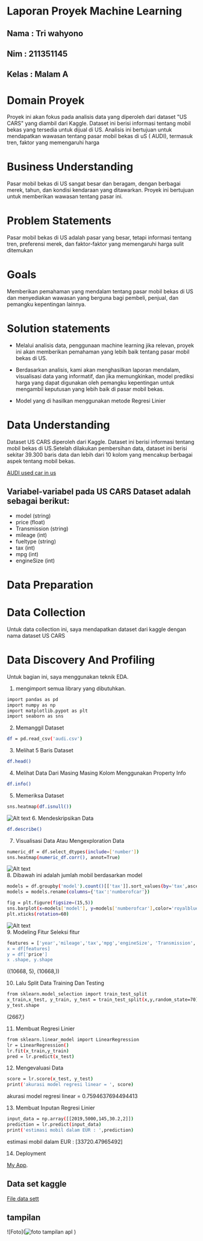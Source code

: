 # Laporan Proyek Machine Learning
## Nama : Tri wahyono
## Nim : 211351145
## Kelas : Malam A
# Domain Proyek
Proyek ini akan fokus pada analisis data yang diperoleh dari dataset "US CARS" yang diambil dari Kaggle. Dataset ini berisi informasi tentang mobil bekas yang tersedia untuk dijual di US. Analisis ini bertujuan untuk mendapatkan wawasan tentang pasar mobil bekas di uS ( AUDI), termasuk tren, faktor yang memengaruhi harga
# Business Understanding
Pasar mobil bekas di US sangat besar dan beragam, dengan berbagai merek, tahun, dan kondisi kendaraan yang ditawarkan. Proyek ini bertujuan untuk memberikan wawasan tentang pasar ini.

# Problem Statements
Pasar mobil bekas di US adalah pasar yang besar, tetapi informasi tentang tren, preferensi merek, dan faktor-faktor yang memengaruhi harga sulit ditemukan
# Goals
Memberikan pemahaman yang mendalam tentang pasar mobil bekas di US dan menyediakan wawasan yang berguna bagi pembeli, penjual, dan pemangku kepentingan lainnya.

# Solution statements
- Melalui analisis data, penggunaan machine learning jika relevan, proyek ini akan memberikan pemahaman yang lebih baik tentang pasar mobil bekas di US.

- Berdasarkan analisis, kami akan menghasilkan laporan mendalam, visualisasi data yang informatif, dan jika memungkinkan, model prediksi harga yang dapat digunakan oleh pemangku kepentingan untuk mengambil keputusan yang lebih baik di pasar mobil bekas.

- Model yang di hasilkan menggunakan metode Regresi Linier

# Data Understanding
Dataset US CARS diperoleh dari Kaggle. Dataset ini berisi informasi tentang mobil bekas di US.Setelah dilakukan pembersihan data, dataset ini berisi sekitar 39.300 baris data dan lebih dari 10 kolom yang mencakup berbagai aspek tentang mobil bekas.

[AUDI used car in us](https://www.kaggle.com/datasets/adityadesai13/used-car-dataset-ford-and-mercedes?select=audi.csv)
## Variabel-variabel pada US CARS Dataset adalah sebagai berikut:
- model (string)
- price (float)
- Transmission (string)
- mileage (int)
- fueltype (string)
- tax (int)
- mpg (int)
- engineSize (int)

# Data Preparation
# Data Collection
Untuk data collection ini, saya mendapatkan dataset dari kaggle dengan nama dataset US CARS

# Data Discovery And Profiling
Untuk bagian ini, saya menggunakan teknik EDA.<br>
1. mengimport semua library yang dibutuhkan.
``` bash
import pandas as pd
import numpy as np
import matplotlib.pypot as plt
import seaborn as sns
```
2. Memanggil Dataset
``` bash
df = pd.read_csv('audi.csv')
```
3. Melihat 5 Baris Dataset
``` bash
df.head()
```
4. Melihat Data Dari Masing Masing Kolom Menggunakan Property Info 
``` bash
df.info()
```
5. Memeriksa Dataset 
```  bash
sns.heatmap(df.isnull())
```
![Alt text](image-1.png)
6. Mendeskripsikan Data
``` bash
df.describe()
```
7. Visualisasi Data Atau Mengexploration Data
``` bash
numeric_df = df.select_dtypes(include=['number'])
sns.heatmap(numeric_df.corr(), annot=True)
```
![Alt text](image-2.png)<br>
8. Dibawah ini adalah jumlah mobil berdasarkan model
``` bash
models = df.groupby('model').count()[['tax']].sort_values(by='tax',ascending=True).reset_index()
models = models.rename(columns={'tax':'numberofcar'})
```
``` bash
fig = plt.figure(figsize=(15,5))
sns.barplot(x=models['model'], y=models['numberofcar'],color='royalblue')
plt.xticks(rotation=60)
```
![Alt text](image-5.png)<br>
9. Modeling Fitur
    Seleksi fitur
``` bash
features = ['year','mileage','tax','mpg','engineSize', 'Transmission', 'fueltype, 'model']
x = df[features]
y = df['price']
x .shape, y.shape
```
((10668, 5), (10668,))

10. Lalu Split Data Training Dan Testing
``` bash
from sklearn.model_selection import train_test_split
x_train,x_test, y_train, y_test = train_test_split(x,y,random_state=70)
y_test.shape
```
(2667,)

11. Membuat Regresi Linier
``` bash
from sklearn.linear_model import LinearRegression
lr = LinearRegression()
lr.fit(x_train,y_train)
pred = lr.predict(x_test)
```
12. Mengevaluasi Data
``` bash
score = lr.score(x_test, y_test)
print('akurasi model regresi linear = ', score)
```
akurasi model regresi linear =  0.7594637694494413

13. Membuat Inputan Regresi Linier
``` bash
input_data = np.array([[2019,5000,145,30.2,2]])
prediction = lr.predict(input_data)
print('estimasi mobil dalam EUR : ',prediction)
```
estimasi mobil dalam EUR :  [33720.47965492]

14. Deployment

[My App](https://mesinlearning-2-pwmxgqegbajty8kahdrkx3.streamlit.app/).
## Data set kaggle
[File data sett](https://www.kaggle.com/datasets/adityadesai13/used-car-dataset-ford-and-mercedes?select=audi.csv)
## tampilan 
![Foto](![foto tampilan apl](https://github.com/Kenanabinaya/mesin_learning-2/assets/149461005/77164736-7469-4a66-b43e-ee3d9e623475)
)

